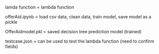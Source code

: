 lamda function = lambda function

offerAid.ipynb = load csv data, clean data, train model, save model as a pickle

OfferAidmodel.pkl = saved decision tree prediction model (trained)

testcase.json = can be used to test the lambda function (need to confirm fields)

